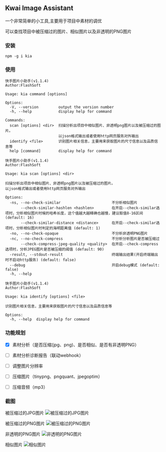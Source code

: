 ## Kwai Image Assistant

一个非常简单的小工具,主要用于项目中素材的调优

可以查找项目中被压缩过的图片、相似图片以及非透明的PNG图片


### 安装
```shell
npm -g i kia
```

### 使用
```shell
快手图片小助手(v1.1.4)
Author:FlashSoft

Usage: kia command [options]

Options:
  -V, --version         output the version number
  -h, --help            display help for command

Commands:
  scan [options] <dir>  扫描分析出项目中相似图片、非透明png图片以及被压缩过的图片。
                        以json格式输出或者使用http网页服务对外输出
  identify <file>       识别图片相关信息，主要用来获取图片的尺寸信息以及品质信息等
  help [command]        display help for command
```
```shell
快手图片小助手(v1.1.4)
Author:FlashSoft

Usage: kia scan [options] <dir>

扫描分析出项目中相似图片、非透明png图片以及被压缩过的图片。
以json格式输出或者使用http网页服务对外输出

Options:
  -ns, --no-check-similar                       不分析相似图片
       --check-similar-hashlen <hashlen>        在开启--check-similar选项时，分析相似图片时候的哈希长度，这个值越大越精确也越慢，建议取值8-16区间 (default: 16)
       --check-similar-distance <distance>      在开启--check-similar选项时，分析相似图片时判定的海明距离值 (default: 1)
  -no, --no-check-opaque                        不分析非透明PNG图片
  -nc, --no-check-compress                      不分析分析图片是否被压缩过
       --check-compress-jpeg-quality <quality>  在开启--check-compress选项时，分析JPEG图片是否被压缩的阈值 (default: 90)
  -result, --stdout-result                      终端输出结果(开启终端输出时不启动http服务) (default: false)
  --debug                                       开启debug模式 (default: false)
  -h, --help  
```

```shell
快手图片小助手(v1.1.4)
Author:FlashSoft

Usage: kia identify [options] <file>

识别图片相关信息，主要用来获取图片的尺寸信息以及品质信息等

Options:
  -h, --help  display help for command
```

### 功能规划

- [x] 素材分析（是否压缩(jpg、png)、是否相似、是否有非透明PNG）
- [ ] 素材分析诊断报告（联动webhook）
- [ ] 调整图片分辨率
- [ ] 压缩图片（tinypng、pngquant、jpegoptim）
- [ ] 压缩音频（mp3）


### 截图
被压缩过的JPG图片
![被压缩过的JPG图片](http://kwaicdn.flashsoft.cn/image-20210804210832952.png)

被压缩过的PNG图片
![被压缩过的PNG图片](http://kwaicdn.flashsoft.cn/image-20210804210917027.png)

非透明的PNG图片
![非透明的PNG图片](http://kwaicdn.flashsoft.cn/image-20210804210952438.png)

相似图片
![相似图片](http://kwaicdn.flashsoft.cn/image-20210804211056573.png)
